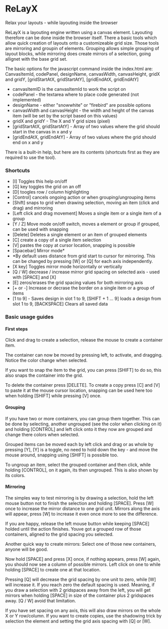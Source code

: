 # ReLayX
Relax your layouts - while layouting inside the browser

ReLayX is a layouting engine written using a canvas element. Layouting therefore can be done inside the browser itself. There a basic tools which allow quick creation of layouts onto a customizeable grid size. Those tools are mirroring and groupin of elements. Grouping allows simple grouping of layout blocks, while mirroring does create mirrors of a selection, going allignet with the base grid set.

The basic options for the javascript command inside the index.html are: CanvasItemId, codePanel, designName, canvasWidth, canvasHeight, gridX and gridY, [gridStartAtX, gridStartAtY], [gridEndAtX, gridEndAtY]
* canvasItemID is the canvasItemId to work the script on
* codePanel - the textarea where to place code generated (not implemented)
* designName - either "snowwhite" or "firebird" are possible options
* canvasWidth and canvasHeight - the width and height of the canvas item (will be set by the script based on this values)
* gridX and gridY - The X and Y grid sizes (pixel)
* [gridStartAtX, gridStartAtY] - Array of two values where the grid should start in the canvas in x and y
* [gridEndAtX, gridEndAtY] - Array of two values where the grid should end on x and y

There is a built-in help, but here are its contents (shortcuts first as they are required to use the tool).

### Shortcuts
* [I] Toggles this help on/off
* [G] key toggles the grid on an off
* [D] toogles row / column highlighting
* [Control] cancels ongoing action or when grouping/ungrouping items
* [Shift] snaps to grid when drawing selection, moving an item (click and drag) and mirroring
* [Left click and drag movement] Moves a single item or a single item of a group
* [Y / Z] Move mode on/off switch, moves a element or group if grouped, can be used with snapping
* [Delete] Deletes a single element or an item of grouped elements
* [C] create a copy of a single item selection
* [V] pastes the copy at cursor location, snapping is possible
* [Spacebar] Mirror mode*
* *By default uses distance from grid start to cursor for mirroring. This can be changed by pressing [W] or [Q] for each axis independently.
* [X key] Toggles mirror mode horizontally or vertically
* [Q / W] decrease / increase mirror grid spacing on selected axis - used with [SPACE] and [X]
* [E] zeros/erases the grid spacing values for both mirroring axis
* [+ or -] Increase or decrase the border on a single item or a group of items
* [1 to 9] - Saves design in slot 1 to 9, [SHIFT + 1 ... 9] loads a design from slot 1 to 9, [BACKSPACE] Clears all saved data

### Basic usage guides

#### First steps
Click and drag to create a selection, release the mouse to create a container item.

The container can now be moved by pressing left, to activate, and dragging. Notice the color change when selected.

If you want to snap the item to the grid, you can press [SHIFT] to do so, this also snaps the container into the grid.

To delete the container press [DELETE]. To create a copy press [C] and [V] to paste it at the mouse cursor location, snapping can be used here too when holding [SHIFT] while pressing [V] once.
 
#### Grouping
If you have two or more containers, you can group them together. This can be done by selecting, another ungrouped (see the color when clicking on it) and holding [CONTROL] and left click onto it they now are grouped and change there colors when selected.

Grouped items can be moved each by left click and drag or as whole by pressing [Y], [Y] is a toggle, no need to hold down the key - and move the mouse around, snapping using [SHIFT] is possible too.

To ungroup an item, select the grouped container and then click, while holding [CONTROL], on it again, its then ungrouped. This is also shown by its colors.

#### Mirroring

The simples way to test mirroring is by drawing a selection, hold the left mouse button not to finish the selection and holding [SPACE]. Press [W] once to increase  the mirror distance to one grid unit.
Mirrors along the axis will appear, press [W] to increase it even once more to see the difference.

If you are happy, release the left mouse button while keeping [SPACE] holded until the action finishes.
Youve got a grouped row of those containers, aligned to the grid spacing you selected.

Another quick way to create mirrors: Select one of those new containers, anyone will be good.

Now hold [SPACE] and press [X] once, if nothing appears, press [W] again, you should now see a column of possible mirrors. Left click on one to while holding [SPACE] to create one at that location.

Pressing [Q] will decrease the grid spacing by one unit to zero, while [W] will increase it. If you reach zero the default spacing is used. Meaning, if you draw a selection with 2 gridspaces away from the left, you will get mirrors when holding [SPACE] in size of the container plus 2 gridspaces away. [Q / W] avoid that limitation.
            
If you have set spacing on any axis, this will also draw mirrors on the whole X or Y row/column. If you want to create copies, use the shadowing trick by selection the element and setting the grid axis spacing with [Q] or [W].
